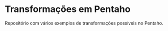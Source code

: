 # Transformações em Pentaho
Repositório com vários exemplos de transformações possíveis no Pentaho.
